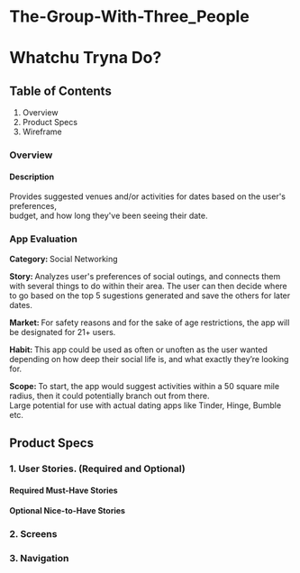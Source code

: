 # The-Group-With-Three_People


<h1>Whatchu Tryna Do?</h1>

<h2> Table of Contents</h2>
 
 <ol>
  <li> Overview </li>
  <li> Product Specs </li>
  <li> Wireframe </li>
  </ol>
  
  <h3> Overview </h3>
  <h4> Description </h4>
  <p> Provides suggested venues and/or activities for dates based on the user's preferences, <br>budget, and how long they've been seeing their date. </p>
  
  <h3> App Evaluation </h3>
  <p> <strong> Category: </strong> Social Networking </p>
  <p> <strong> Story:  </strong>Analyzes user's preferences of social outings, and connects them with several things to do within their area. The user can then decide     where to go based on the top 5 sugestions generated and save the others for later dates. </p>
  <p> <strong> Market: </strong> For safety reasons and for the sake of age restrictions, the app will be designated for 21+ users. </p>
  <p> <strong> Habit: </strong> This app could be used as often or unoften as the user wanted depending on how deep their social life is, and what exactly they’re         looking for. </p>
  <p> <strong> Scope: </strong> To start, the app would suggest activities within a 50 square mile radius, then it could potentially branch out from there.<br>
      Large potential for use with actual dating apps like Tinder, Hinge, Bumble etc.</p>
      
  <h2> Product Specs </h2>
  <h3> <strong> 1. User Stories. (Required and Optional) </strong> </h3>
  <h4> <strong> Required Must-Have Stories </strong> </h4>
  <h4> <strong> Optional Nice-to-Have Stories </strong> </h4>
  <h3> <strong> 2. Screens </strong> </h3>
  <h3> <strong> 3. Navigation </strong> </h3>
  
  
  
  
  
  

